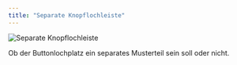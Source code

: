 ```yaml
---
title: "Separate Knopflochleiste"
---
```


![Separate Knopflochleiste](separatebuttonholeplacket.svg)

Ob der Buttonlochplatz ein separates Musterteil sein soll oder nicht.




